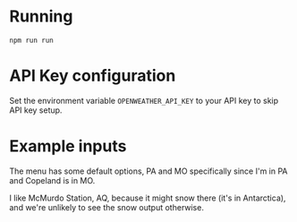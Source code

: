 # Running

`npm run run`

# API Key configuration

Set the environment variable `OPENWEATHER_API_KEY` to your API key to skip API key setup.

# Example inputs

The menu has some default options, PA and MO specifically since I'm in PA and Copeland is in MO.

I like McMurdo Station, AQ, because it might snow there (it's in Antarctica), and we're unlikely to see the snow output otherwise.